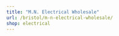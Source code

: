 ```yaml
---
title: "M.N. Electrical Wholesale"
url: /bristol/m-n-electrical-wholesale/
shop: electrical
---
```

